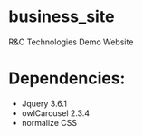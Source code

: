 # business_site
R&amp;C Technologies Demo Website

# Dependencies: 
  - Jquery 3.6.1
  - owlCarousel 2.3.4
  - normalize CSS
